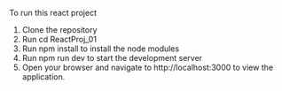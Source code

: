 To run this react project

1. Clone the repository
2. Run cd ReactProj_01
3. Run npm install to install the node modules
4. Run npm run dev to start the development server
5. Open your browser and navigate to http://localhost:3000 to view the application.
